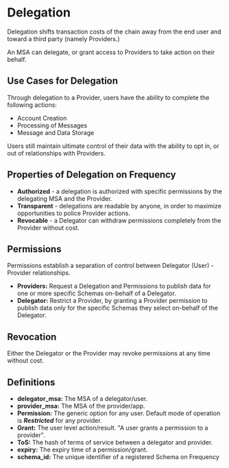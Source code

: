 # Delegation

Delegation shifts transaction costs of the chain away from the end user and toward a third party (namely Providers.)

An MSA can delegate, or grant access to Providers to take action on their behalf.

## Use Cases for Delegation
Through delegation to a Provider, users have the ability to complete the following actions:

* Account Creation
* Processing of Messages
* Message and Data Storage

Users still maintain ultimate control of their data with the ability to opt in, or out of relationships with Providers.

## Properties of Delegation on Frequency

* **Authorized** - a delegation is authorized with specific permissions by the delegating MSA and the Provider.
* **Transparent** - delegations are readable by anyone, in order to maximize opportunities to police Provider actions.
* **Revocable** - a Delegator can withdraw permissions completely from the Provider without cost.

## Permissions
Permissions establish a separation of control between Delegator (User) - Provider relationships.

* **Providers:** Request a Delegation and Permissions to publish data for one or more specific Schemas on-behalf of a Delegator.
* **Delegator:** Restrict a Provider, by granting a Provider permission to publish data only for the specific Schemas they select on-behalf of the Delegator.

## Revocation

Either the Delegator or the Provider may revoke permissions at any time without cost.

## Definitions

* **delegator_msa:** The MSA of a delegator/user.
* **provider_msa:** The MSA of the provider/app.
* **Permission:** The generic option for any user.
Default mode of operation is ***Restricted*** for any provider.
* **Grant:** The user level action/result.
"A user grants a permission to a provider".
* **ToS:** The hash of terms of service between a delegator and provider.
* **expiry:** The expiry time of a permission/grant.
* **schema_id:** The unique identifier of a registered Schema on Frequency

